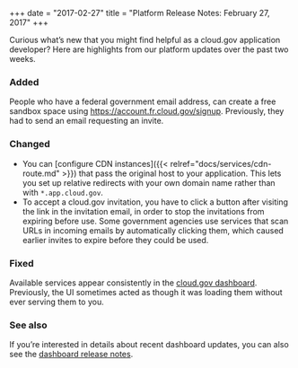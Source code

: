 +++
date = "2017-02-27"
title = "Platform Release Notes: February 27, 2017"
+++

Curious what’s new that you might find helpful as a cloud.gov application developer? Here are highlights from our platform updates over the past two weeks.

<!--more-->

### Added
People who have a federal government email address, can create a free sandbox space using https://account.fr.cloud.gov/signup. Previously, they had to send an email requesting an invite.

### Changed
- You can [configure CDN instances]({{< relref="docs/services/cdn-route.md" >}}) that pass the original host to your application. This lets you set up relative redirects with your own domain name rather than with `*.app.cloud.gov`.
- To accept a cloud.gov invitation, you have to click a button after visiting the link in the invitation email, in order to stop the invitations from expiring before use. Some government agencies use services that scan URLs in incoming emails by automatically clicking them, which caused earlier invites to expire before they could be used.

### Fixed
Available services appear consistently in the [cloud.gov dashboard](https://dashboard.fr.cloud.gov). Previously, the UI sometimes acted as though it was loading them without ever serving them to you.

### See also
If you’re interested in details about recent dashboard updates, you can also see the [dashboard release notes](https://github.com/18F/cg-dashboard/releases).
